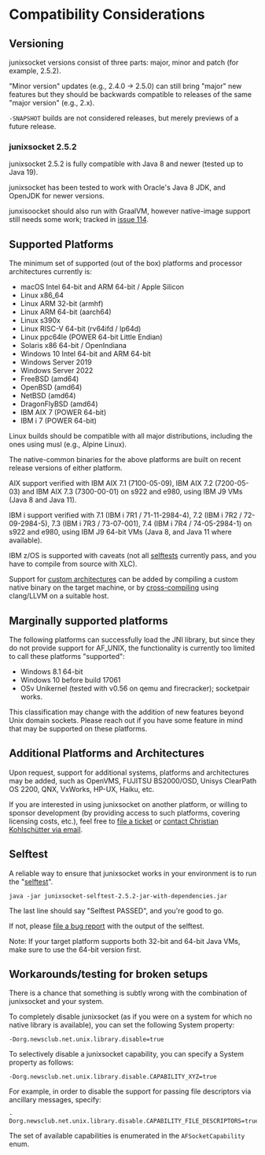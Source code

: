 # Compatibility Considerations

## Versioning

junixsocket versions consist of three parts: major, minor and patch (for example, 2.5.2).

"Minor version" updates (e.g., 2.4.0 -> 2.5.0) can still bring "major" new features but they
should be backwards compatible to releases of the same "major version" (e.g., 2.x).

`-SNAPSHOT` builds are not considered releases, but merely previews of a future release.

### junixsocket 2.5.2

junixsocket 2.5.2 is fully compatible with Java 8 and newer (tested up to Java 19).

junixsocket has been tested to work with Oracle's Java 8 JDK, and OpenJDK for newer versions.

junxisoocket should also run with GraalVM, however native-image support still needs some work;
tracked in [issue 114](https://github.com/kohlschutter/junixsocket/issues/114).

## Supported Platforms

The minimum set of supported (out of the box) platforms and processor architectures currently is:

* macOS Intel 64-bit and ARM 64-bit / Apple Silicon
* Linux x86_64
* Linux ARM 32-bit (armhf)
* Linux ARM 64-bit (aarch64)
* Linux s390x
* Linux RISC-V 64-bit (rv64ifd / lp64d)
* Linux ppc64le (POWER 64-bit Little Endian)
* Solaris x86 64-bit / OpenIndiana
* Windows 10 Intel 64-bit and ARM 64-bit
* Windows Server 2019
* Windows Server 2022
* FreeBSD (amd64)
* OpenBSD (amd64)
* NetBSD (amd64)
* DragonFlyBSD (amd64)
* IBM AIX 7 (POWER 64-bit)
* IBM i 7 (POWER 64-bit)

Linux builds should be compatible with all major distributions, including the
ones using musl (e.g., Alpine Linux).

The native-common binaries for the above platforms are built on recent release versions of
either platform.

AIX support verified with IBM AIX 7.1 (7100-05-09), IBM AIX 7.2 (7200-05-03) and IBM AIX 7.3
(7300-00-01) on s922 and e980, using IBM J9 VMs (Java 8 and Java 11).

IBM i support verified with 7.1 (IBM i 7R1 / 71-11-2984-4), 7.2 (IBM i 7R2 / 72-09-2984-5),
7.3 (IBM i 7R3 / 73-07-001), 7.4 (IBM i 7R4 / 74-05-2984-1) on s922 and e980, using IBM J9 64-bit
VMs (Java 8, and Java 11 where available).

IBM z/OS is supported with caveats (not all [selftests](selftest.html) currently pass, and you have
to compile from source with XLC).

Support for [custom architectures](customarch.html) can be added by compiling a custom native binary
on the target machine, or by [cross-compiling](crosscomp.html) using clang/LLVM on a suitable host.

## Marginally supported platforms

The following platforms can successfully load the JNI library, but since they do not provide
support for AF_UNIX, the functionality is currently too limited to call these platforms "supported":

* Windows 8.1 64-bit
* Windows 10 before build 17061
* OSv Unikernel (tested with v0.56 on qemu and firecracker); socketpair works.

This classification may change with the addition of new features beyond Unix domain sockets.
Please reach out if you have some feature in mind that may be supported on these platforms.

## Additional Platforms and Architectures

Upon request, support for additional systems, platforms and architectures may be added,
such as OpenVMS, FUJITSU BS2000/OSD, Unisys ClearPath OS 2200, QNX, VxWorks, HP-UX, Haiku, etc.

If you are interested in using junixsocket on another platform, or willing to sponsor development
(by providing access to such platforms, covering licensing costs, etc.), feel free to
[file a ticket](https://github.com/kohlschutter/junixsocket/issues/new/choose)
or [contact Christian Kohlschütter via email](mailto:christian@kohlschutter.com).

## Selftest

A reliable way to ensure that junixsocket works in your environment is to run the "[selftest](selftest.html)".

    java -jar junixsocket-selftest-2.5.2-jar-with-dependencies.jar

The last line should say "Selftest PASSED", and you're good to go.

If not, please [file a bug report](https://github.com/kohlschutter/junixsocket/issues) with the
output of the selftest.

Note: If your target platform supports both 32-bit and 64-bit Java VMs, make sure to use the
64-bit version first.

## Workarounds/testing for broken setups

There is a chance that something is subtly wrong with the combination of junixsocket and your system.

To completely disable junixsocket (as if you were on a system for which no native library is available),
you can set the following System property: 

    -Dorg.newsclub.net.unix.library.disable=true
  
To selectively disable a junixsocket capability, you can specify a System property as follows:

    -Dorg.newsclub.net.unix.library.disable.CAPABILITY_XYZ=true
  
For example, in order to disable the support for passing file descriptors via ancillary messages,
specify:

    -Dorg.newsclub.net.unix.library.disable.CAPABILITY_FILE_DESCRIPTORS=true

The set of available capabilities is enumerated in the `AFSocketCapability` enum.
